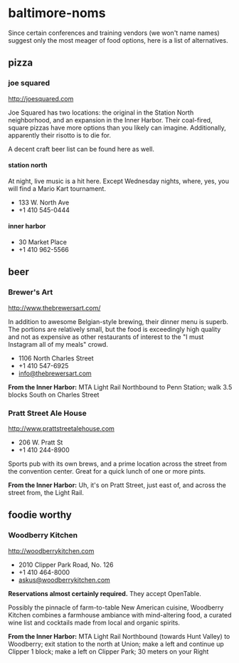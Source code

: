 # baltimore-noms

Since certain conferences and training vendors (we won't name names)
suggest only the most meager of food options, here is a list of
alternatives.

## pizza

### joe squared

http://joesquared.com

Joe Squared has two locations: the original in the Station North
neighborhood, and an expansion in the Inner Harbor. Their coal-fired,
square pizzas have more options than you likely can
imagine. Additionally, apparently their risotto is to die for.

A decent craft beer list can be found here as well.

#### station north

At night, live music is a hit here. Except Wednesday nights, where,
yes, you will find a Mario Kart tournament.

 - 133 W. North Ave
 - +1 410 545-0444

#### inner harbor

 - 30 Market Place
 - +1 410 962-5566

## beer

### Brewer's Art

http://www.thebrewersart.com/

In addition to awesome Belgian-style brewing, their dinner menu is
superb. The portions are relatively small, but the food is exceedingly
high quality and not as expensive as other restaurants of interest to
the "I must Instagram all of my meals" crowd.

 - 1106 North Charles Street
 - +1 410 547-6925
 - info@thebrewersart.com

**From the Inner Harbor:** MTA Light Rail Northbound to Penn Station;
  walk 3.5 blocks South on Charles Street

### Pratt Street Ale House

http://www.prattstreetalehouse.com

 - 206 W. Pratt St
 - +1 410 244-8900
 
Sports pub with its own brews, and a prime location across the street
from the convention center. Great for a quick lunch of one or more
pints.

**From the Inner Harbor:** Uh, it's on Pratt Street, just east of, and
  across the street from, the Light Rail.

## foodie worthy

### Woodberry Kitchen

http://woodberrykitchen.com

 - 2010 Clipper Park Road, No. 126
 - +1 410 464-8000
 - askus@woodberrykitchen.com

**Reservations almost certainly required.** They accept OpenTable.

Possibly the pinnacle of farm-to-table New American cuisine, Woodberry
Kitchen combines a farmhouse ambiance with mind-altering food, a
curated wine list and cocktails made from local and organic spirits.

**From the Inner Harbor:** MTA Light Rail Northbound (towards Hunt
  Valley) to Woodberry; exit station to the north at Union; make a
  left and continue up Clipper 1 block; make a left on Clipper Park;
  30 meters on your Right
